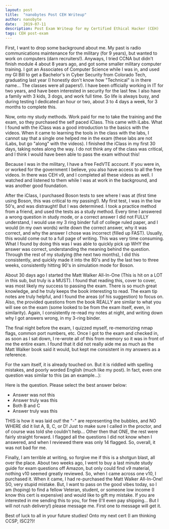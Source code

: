 ```yaml
---
layout: post
title:  "nanobytes Post CEH Writeup"
author: nanobyte
date:   2019-07-11
description: Post Exam Writeup for my Certified Ethical Hacker (CEH)
tags: CEH post-exam
---
```


First, I want to drop some background about me. My past is radio communications maintenance for the military (for 9 years), but wanted to work on computers (darn recruiters!). Anyways, I tried CCNA but didn't finish module 4 about 8 years ago, and got some smaller military computer training. I got an Associates of Computer Science while I was in, and used my GI Bill to get a Bachelor's in Cyber Security from Colorado Tech, graduating last year (I honestly don't know how "Technical" is in there name... The classes were all papers!). I have been officially working in IT for two years, and have been interested in security for the last few. I also have a family with 3 kids, 3 dogs, and work full time. So life is always busy, and during testing I dedicated an hour or two, about 3 to 4 days a week, for 3 months to complete this.

Now, onto my study methods. Work paid for me to take the training and the exam, so they purchased the self paced iClass. This came with iLabs. What I found with the iClass was a good introduction to the basics with the videos. When it came to learning the tools in the class with the labs, I cannot say that a single one helped me in the exam (these labs are not iLabs, but go "along" with the videos). I finished the iClass in my first 30 days, taking notes along the way. I do not think any of the class was critical, and I think I would have been able to pass the exam without this!

Because I was in the military, I have a free FedVTE account. If you were in, or worked for the government I believe, you also have access to all the free videos. In there was CEH v9, and I completed all these videos as well. I watched and listened to them while I was at work in the background, and was another good foundation.

After the iClass, I purchased Boson tests to see where I was at (first time using Boson, this was critical to my passing!). My first test, I was in the low 50's, and was distraught! But I was determined. I took a practice method from a friend, and used the tests as a study method. Every time I answered a wrong question in study mode, or a correct answer I did not FULLY understand, I would use my 3 ring binder full of college ruled paper, and I would (in my own words) write down the correct answer, why it was correct, and why the answer I chose was incorrect (filled up FAST). Usually, this would come out to a full page of writing. This was very time consuming. What I found by doing this was I was able to quickly pick up WHY the answer was correct, understanding the meaning behind the question. Through the rest of my studying (the next two months), I did this consistently, and quickly made it into the 80's and by the last two to three weeks, consistently hitting 90's in simulation mode for Boson.

About 30 days ago I started the Matt Walker All-In-One (This is hit on a LOT in this sub, but truly is a MUST). I found that reading this, cover to cover, was most likely my success to passing the exam. There is so much great knowledge, and he truly keeps the book interesting to read. The exam tip notes are truly helpful, and I found the areas (of his suggestion) to focus on. Also, the provided questions from the book REALLY are similar to what you will see on the exam (some looked to be from the exam itself, even, in similarity). Again, I consistently re-read my notes at night, and writing down why I got answers wrong, in my 3-ring binder.

The final night before the exam, I quizzed myself, re-memorizing nmap flags, common port numbers, etc. Once I got to the exam and checked in, as soon as I sat down, I re-wrote all of this from memory so it was in front of me the entire exam. I found that it did not really aide me as much as the Matt Walker book said it would, but kept me consistent in my answers as a reference.

For the xam itself, it is already touched on. But it is riddled with spelling mistakes, and poorly worded English (much like my post). In fact, even one question was similar to this (as an example...):


Here is the question. Please select the best answer below:

- Answer was not this
- Answer truly was this
- Both B and C
- Answer truly was this

THIS is how it was laid out! the "-" are representing the bubbles, and NO WHERE did it list A, B, C, or D! Just to make sure I called in the proctor, and of course was told she couldn't help... Other then that ONE, the rest were fairly straight forward. I flagged all the questions I did not know when I answered, and when I reviewed there was only 14 flagged. So, overall, it was not bad for me.

Finally, I am terrible at writing, so forgive me if this is a shotgun blast, all over the place. About two weeks ago, I went to buy a last minute study guide for exam questions off Amazon, but only could find v9 material, nothing v10 seemed greatly reviewed. So, when I came across one v10, I purchased it. When it came, I had re-purchased the Matt Walker All-In-One! SO, very stupid mistake. But, I want to pass on the good vibes today, so I am (hoping) to find a fellow Veteran, student, or someone low income (I know this cert is expensive) and would like to gift my mistake. If you are interested in me sending this to you, for free (I'll even pay shipping... But I will not rush delivery!) please message me. First one to message will get it.

Best of luck to all in your future studies! Onto my next cert (I am thinking CCSP, ISC2?)!
